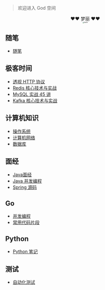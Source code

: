 > 欢迎进入 God 空间

<center>❤❤ 梦丽 ❤❤</center>
<center><img src="https://ning-wang.oss-cn-beijing.aliyuncs.com/blog-imags/learn.jpg" alt="learn" style="zoom: 33%;" /></center>

## 随笔

* [随笔](god/note/READEMD.md)

## 极客时间

* [透视 HTTP 协议](god/jk_http/README.md)
* [Redis 核心技术与实战](god/jk_redis/开篇词_这样学Redis_才能技高一筹.md)
* [MySQL 实战 45 讲](god/jk_mysql/开篇词_这一次_让我们一起来搞懂MySQL.md)
* [Kafka 核心技术与实战](god/jk_kafka/开篇词_为什么要学习Kafka.md)

## 计算机知识

* [操作系统](god/computer/概述.md)
* [计算机网络](god/computer_internet/概述.md)
* [数据库](god/database/事务.md)

## 面经

* [Java面经](god/java_offer/)
* [Java 并发编程](god/java_concurrent/进程与线程.md)
* [Spring 源码](god/spring/1.1_Spring简史)

## Go

* [并发编程](god/go_concurrent/1.Goroutine.md)
* [常用代码片段](god/golang-common/1.yaml.md)

## Python

* [Python 笔记](god/python_note/README.md)

## 测试

* [自动化测试](god/testnode/automated_testing.md)